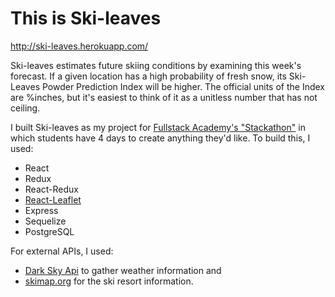# This is Ski-leaves

http://ski-leaves.herokuapp.com/

Ski-leaves estimates future skiing conditions by examining this week's forecast. If a given location has a high probability of fresh snow, its Ski-Leaves Powder Prediction Index will be higher. The official units of the Index are %inches, but it's easiest to think of it as a unitless number that has not ceiling.

I built Ski-leaves as my project for [Fullstack Academy's "Stackathon"](https://www.fullstackacademy.com/hackathon-presentations) in which students have 4 days to create anything they'd like. To build this, I used:
* React
* Redux
* React-Redux
* [React-Leaflet](https://github.com/PaulLeCam/react-leaflet)
* Express
* Sequelize
* PostgreSQL

For external APIs, I used:
* [Dark Sky Api](https://darksky.net/dev/) to gather weather information and
* [skimap.org](https://skimap.org/pages/Developers) for the ski resort information.



